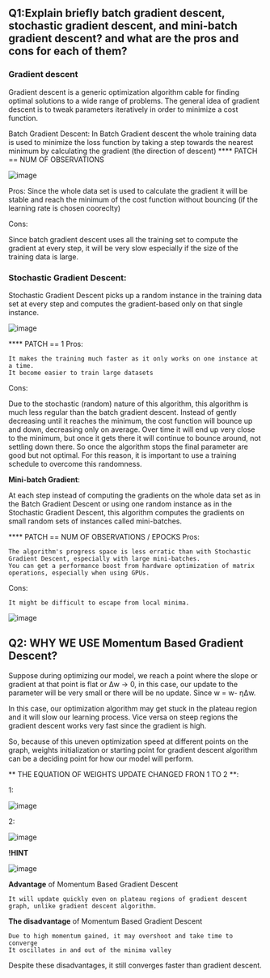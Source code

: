 ## Q1:Explain briefly batch gradient descent, stochastic gradient descent, and mini-batch gradient descent? and what are the pros and cons for each of them?

### **Gradient descent**
Gradient descent is a generic optimization algorithm cable for finding optimal solutions to a wide range of problems. The general idea of gradient descent is to tweak parameters iteratively in order to minimize a cost function.

Batch Gradient Descent: In Batch Gradient descent the whole training data is used to minimize the loss function by taking a step towards the nearest minimum by calculating the gradient (the direction of descent)
**** PATCH == NUM OF OBSERVATIONS

![image](https://user-images.githubusercontent.com/84232181/211675112-e991c8ee-4241-4137-97f6-be00b033ad36.png)


Pros: Since the whole data set is used to calculate the gradient it will be stable and reach the minimum of the cost function without bouncing (if the learning rate is chosen cooreclty)

Cons:

Since batch gradient descent uses all the training set to compute the gradient at every step, it will be very slow especially if the size of the training data is large.

### Stochastic Gradient Descent:

Stochastic Gradient Descent picks up a random instance in the training data set at every step and computes the gradient-based only on that single instance.

![image](https://user-images.githubusercontent.com/84232181/211434083-53fdcc31-683a-4405-87b3-d5fa4e4d0e3b.png)

**** PATCH == 1
Pros:

    It makes the training much faster as it only works on one instance at a time.
    It become easier to train large datasets

Cons:

Due to the stochastic (random) nature of this algorithm, this algorithm is much less regular than the batch gradient descent. Instead of gently decreasing until it reaches the minimum, the cost function will bounce up and down, decreasing only on average. Over time it will end up very close to the minimum, but once it gets there it will continue to bounce around, not settling down there. So once the algorithm stops the final parameter are good but not optimal. For this reason, it is important to use a training schedule to overcome this randomness.

**Mini-batch Gradient**:

At each step instead of computing the gradients on the whole data set as in the Batch Gradient Descent or using one random instance as in the Stochastic Gradient Descent, this algorithm computes the gradients on small random sets of instances called mini-batches.

**** PATCH == NUM OF OBSERVATIONS / EPOCKS
Pros:

    The algorithm's progress space is less erratic than with Stochastic Gradient Descent, especially with large mini-batches.
    You can get a performance boost from hardware optimization of matrix operations, especially when using GPUs.

Cons:

    It might be difficult to escape from local minima.

![image](https://user-images.githubusercontent.com/84232181/211414414-b2949135-580b-40ea-8e55-f041371e15fb.png)

## Q2: WHY WE USE Momentum Based Gradient Descent?
Suppose during optimizing our model, we reach a point where the slope or gradient at that point is flat or Δw → 0, in this case, our update to the parameter will be very small or there will be no update. Since w = w- ηΔw.

In this case, our optimization algorithm may get stuck in the plateau region and it will slow our learning process. Vice versa on steep regions the gradient descent works very fast since the gradient is high.

So, because of this uneven optimization speed at different points on the graph, weights initialization or starting point for gradient descent algorithm can be a deciding point for how our model will perform.

** THE EQUATION OF WEIGHTS UPDATE CHANGED FRON 1 TO 2 **:

1:

 ![image](https://user-images.githubusercontent.com/84232181/211419314-43412fc7-0bb7-4d96-93ae-29b123f0f209.png)

2:

![image](https://user-images.githubusercontent.com/84232181/211418589-6b729037-6da6-46dd-a878-21743f21bc6f.png)

**!HINT**

![image](https://user-images.githubusercontent.com/84232181/211423267-a5c46aef-1b2e-450c-8fa8-6750869d6bb4.png)


**Advantage** of Momentum Based Gradient Descent

    It will update quickly even on plateau regions of gradient descent graph, unlike gradient descent algorithm.

**The disadvantage** of Momentum Based Gradient Descent

    Due to high momentum gained, it may overshoot and take time to converge
    It oscillates in and out of the minima valley

Despite these disadvantages, it still converges faster than gradient descent.

